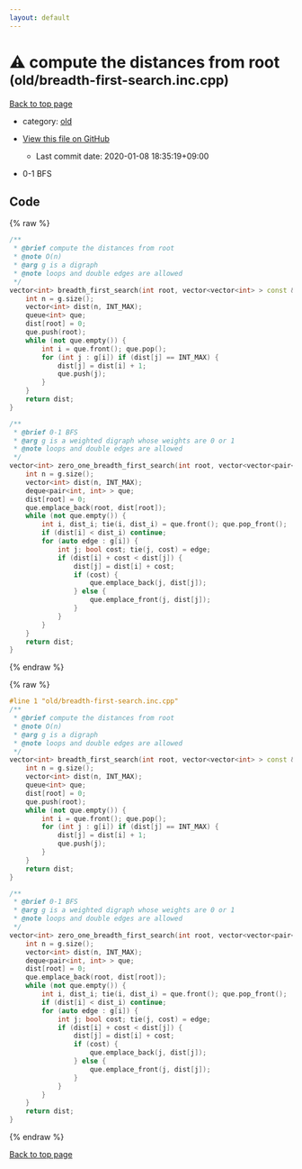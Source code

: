 ```yaml
---
layout: default
---
```


<!-- mathjax config similar to math.stackexchange -->
<script type="text/javascript" async
  src="https://cdnjs.cloudflare.com/ajax/libs/mathjax/2.7.5/MathJax.js?config=TeX-MML-AM_CHTML">
</script>
<script type="text/x-mathjax-config">
  MathJax.Hub.Config({
    TeX: { equationNumbers: { autoNumber: "AMS" }},
    tex2jax: {
      inlineMath: [ ['$','$'] ],
      processEscapes: true
    },
    "HTML-CSS": { matchFontHeight: false },
    displayAlign: "left",
    displayIndent: "2em"
  });
</script>

<script type="text/javascript" src="https://cdnjs.cloudflare.com/ajax/libs/jquery/3.4.1/jquery.min.js"></script>
<script src="https://cdn.jsdelivr.net/npm/jquery-balloon-js@1.1.2/jquery.balloon.min.js" integrity="sha256-ZEYs9VrgAeNuPvs15E39OsyOJaIkXEEt10fzxJ20+2I=" crossorigin="anonymous"></script>
<script type="text/javascript" src="../../assets/js/copy-button.js"></script>
<link rel="stylesheet" href="../../assets/css/copy-button.css" />


# :warning: compute the distances from root <small>(old/breadth-first-search.inc.cpp)</small>

<a href="../../index.html">Back to top page</a>

* category: <a href="../../index.html#149603e6c03516362a8da23f624db945">old</a>
* <a href="{{ site.github.repository_url }}/blob/master/old/breadth-first-search.inc.cpp">View this file on GitHub</a>
    - Last commit date: 2020-01-08 18:35:19+09:00


* 0-1 BFS


## Code

<a id="unbundled"></a>
{% raw %}
```cpp
/**
 * @brief compute the distances from root
 * @note O(n)
 * @arg g is a digraph
 * @note loops and double edges are allowed
 */
vector<int> breadth_first_search(int root, vector<vector<int> > const & g) {
    int n = g.size();
    vector<int> dist(n, INT_MAX);
    queue<int> que;
    dist[root] = 0;
    que.push(root);
    while (not que.empty()) {
        int i = que.front(); que.pop();
        for (int j : g[i]) if (dist[j] == INT_MAX) {
            dist[j] = dist[i] + 1;
            que.push(j);
        }
    }
    return dist;
}

/**
 * @brief 0-1 BFS
 * @arg g is a weighted digraph whose weights are 0 or 1
 * @note loops and double edges are allowed
 */
vector<int> zero_one_breadth_first_search(int root, vector<vector<pair<int, bool> > > const & g) {
    int n = g.size();
    vector<int> dist(n, INT_MAX);
    deque<pair<int, int> > que;
    dist[root] = 0;
    que.emplace_back(root, dist[root]);
    while (not que.empty()) {
        int i, dist_i; tie(i, dist_i) = que.front(); que.pop_front();
        if (dist[i] < dist_i) continue;
        for (auto edge : g[i]) {
            int j; bool cost; tie(j, cost) = edge;
            if (dist[i] + cost < dist[j]) {
                dist[j] = dist[i] + cost;
                if (cost) {
                    que.emplace_back(j, dist[j]);
                } else {
                    que.emplace_front(j, dist[j]);
                }
            }
        }
    }
    return dist;
}

```
{% endraw %}

<a id="bundled"></a>
{% raw %}
```cpp
#line 1 "old/breadth-first-search.inc.cpp"
/**
 * @brief compute the distances from root
 * @note O(n)
 * @arg g is a digraph
 * @note loops and double edges are allowed
 */
vector<int> breadth_first_search(int root, vector<vector<int> > const & g) {
    int n = g.size();
    vector<int> dist(n, INT_MAX);
    queue<int> que;
    dist[root] = 0;
    que.push(root);
    while (not que.empty()) {
        int i = que.front(); que.pop();
        for (int j : g[i]) if (dist[j] == INT_MAX) {
            dist[j] = dist[i] + 1;
            que.push(j);
        }
    }
    return dist;
}

/**
 * @brief 0-1 BFS
 * @arg g is a weighted digraph whose weights are 0 or 1
 * @note loops and double edges are allowed
 */
vector<int> zero_one_breadth_first_search(int root, vector<vector<pair<int, bool> > > const & g) {
    int n = g.size();
    vector<int> dist(n, INT_MAX);
    deque<pair<int, int> > que;
    dist[root] = 0;
    que.emplace_back(root, dist[root]);
    while (not que.empty()) {
        int i, dist_i; tie(i, dist_i) = que.front(); que.pop_front();
        if (dist[i] < dist_i) continue;
        for (auto edge : g[i]) {
            int j; bool cost; tie(j, cost) = edge;
            if (dist[i] + cost < dist[j]) {
                dist[j] = dist[i] + cost;
                if (cost) {
                    que.emplace_back(j, dist[j]);
                } else {
                    que.emplace_front(j, dist[j]);
                }
            }
        }
    }
    return dist;
}

```
{% endraw %}

<a href="../../index.html">Back to top page</a>

